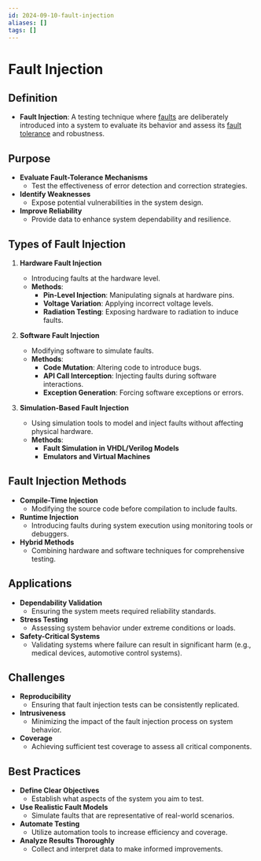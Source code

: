 ```yaml
---
id: 2024-09-10-fault-injection
aliases: []
tags: []
---
```


# Fault Injection

## Definition

- **Fault Injection**: A testing technique where [faults](2024-09-24-fault.md) are deliberately introduced into a system to evaluate its behavior and assess its [fault tolerance](2024-09-10-fault-tolerance.md) and robustness.

## Purpose

- **Evaluate Fault-Tolerance Mechanisms**
  - Test the effectiveness of error detection and correction strategies.
- **Identify Weaknesses**
  - Expose potential vulnerabilities in the system design.
- **Improve Reliability**
  - Provide data to enhance system dependability and resilience.

## Types of Fault Injection

1. **Hardware Fault Injection**

   - Introducing faults at the hardware level.
   - **Methods**:
     - **Pin-Level Injection**: Manipulating signals at hardware pins.
     - **Voltage Variation**: Applying incorrect voltage levels.
     - **Radiation Testing**: Exposing hardware to radiation to induce faults.

2. **Software Fault Injection**

   - Modifying software to simulate faults.
   - **Methods**:
     - **Code Mutation**: Altering code to introduce bugs.
     - **API Call Interception**: Injecting faults during software interactions.
     - **Exception Generation**: Forcing software exceptions or errors.

3. **Simulation-Based Fault Injection**
   - Using simulation tools to model and inject faults without affecting physical hardware.
   - **Methods**:
     - **Fault Simulation in VHDL/Verilog Models**
     - **Emulators and Virtual Machines**

## Fault Injection Methods

- **Compile-Time Injection**
  - Modifying the source code before compilation to include faults.
- **Runtime Injection**
  - Introducing faults during system execution using monitoring tools or debuggers.
- **Hybrid Methods**
  - Combining hardware and software techniques for comprehensive testing.

## Applications

- **Dependability Validation**
  - Ensuring the system meets required reliability standards.
- **Stress Testing**
  - Assessing system behavior under extreme conditions or loads.
- **Safety-Critical Systems**
  - Validating systems where failure can result in significant harm (e.g., medical devices, automotive control systems).

## Challenges

- **Reproducibility**
  - Ensuring that fault injection tests can be consistently replicated.
- **Intrusiveness**
  - Minimizing the impact of the fault injection process on system behavior.
- **Coverage**
  - Achieving sufficient test coverage to assess all critical components.

## Best Practices

- **Define Clear Objectives**
  - Establish what aspects of the system you aim to test.
- **Use Realistic Fault Models**
  - Simulate faults that are representative of real-world scenarios.
- **Automate Testing**
  - Utilize automation tools to increase efficiency and coverage.
- **Analyze Results Thoroughly**
  - Collect and interpret data to make informed improvements.
